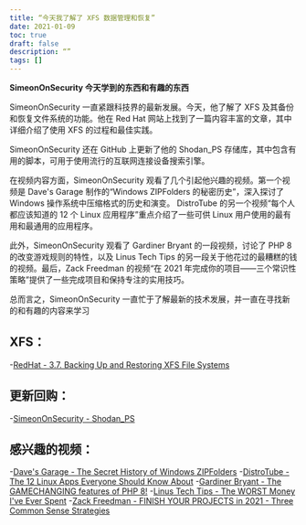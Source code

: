 ```yaml
---
title: “今天我了解了 XFS 数据管理和恢复”
date: 2021-01-09
toc: true
draft: false
description: “”
tags: []
---
```


**SimeonOnSecurity 今天学到的东西和有趣的东西**

SimeonOnSecurity 一直紧跟科技界的最新发展。今天，他了解了 XFS 及其备份和恢复文件系统的功能。他在 Red Hat 网站上找到了一篇内容丰富的文章，其中详细介绍了使用 XFS 的过程和最佳实践。

SimeonOnSecurity 还在 GitHub 上更新了他的 Shodan_PS 存储库，其中包含有用的脚本，可用于使用流行的互联网连接设备搜索引擎。

在视频内容方面，SimeonOnSecurity 观看了几个引起他兴趣的视频。第一个视频是 Dave's Garage 制作的“Windows ZIPFolders 的秘密历史”，深入探讨了 Windows 操作系统中压缩格式的历史和演变。 DistroTube 的另一个视频“每个人都应该知道的 12 个 Linux 应用程序”重点介绍了一些可供 Linux 用户使用的最有用和最通用的应用程序。

此外，SimeonOnSecurity 观看了 Gardiner Bryant 的一段视频，讨论了 PHP 8 的改变游戏规则的特性，以及 Linus Tech Tips 的另一段关于他花过的最糟糕的钱的视频。最后，Zack Freedman 的视频“在 2021 年完成你的项目——三个常识性策略”提供了一些完成项目和保持专注的实用技巧。

总而言之，SimeonOnSecurity 一直忙于了解最新的技术发展，并一直在寻找新的和有趣的内容来学习

## XFS：
-[RedHat - 3.7. Backing Up and Restoring XFS File Systems](https://access.redhat.com/documentation/en-us/red_hat_enterprise_linux/7/html/storage_administration_guide/xfsbackuprestore)

## 更新回购：
-[SimeonOnSecurity - Shodan_PS](https://github.com/simeononsecurity/Shodan_PS)

## 感兴趣的视频：
-[Dave's Garage - The Secret History of Windows ZIPFolders](https://www.youtube.com/watch?v=aQUtUQ_L8Yk)
-[DistroTube - The 12 Linux Apps Everyone Should Know About](https://www.youtube.com/watch?v=6chA0L_AT6k)
-[Gardiner Bryant - The GAMECHANGING features of PHP 8!](https://www.youtube.com/watch?v=f_cwnwaEwaY)
-[Linus Tech Tips - The WORST Money I've Ever Spent](https://www.youtube.com/watch?v=sLM_vO4d2Jg)
-[Zack Freedman - FINISH YOUR PROJECTS in 2021 - Three Common Sense Strategies](https://www.youtube.com/watch?v=L1j93RnIxEo)
